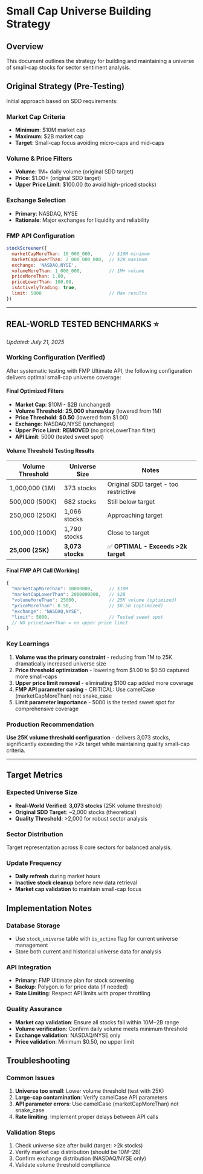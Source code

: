 # Small Cap Universe Building Strategy

## Overview
This document outlines the strategy for building and maintaining a universe of small-cap stocks for sector sentiment analysis.

## Original Strategy (Pre-Testing)
Initial approach based on SDD requirements:

### Market Cap Criteria
- **Minimum**: $10M market cap
- **Maximum**: $2B market cap
- **Target**: Small-cap focus avoiding micro-caps and mid-caps

### Volume & Price Filters
- **Volume**: 1M+ daily volume (original SDD target)
- **Price**: $1.00+ (original SDD target)
- **Upper Price Limit**: $100.00 (to avoid high-priced stocks)

### Exchange Selection
- **Primary**: NASDAQ, NYSE
- **Rationale**: Major exchanges for liquidity and reliability

### FMP API Configuration
```javascript
stockScreener({
  marketCapMoreThan: 10_000_000,      // $10M minimum
  marketCapLowerThan: 2_000_000_000,  // $2B maximum
  exchange: 'NASDAQ,NYSE',
  volumeMoreThan: 1_000_000,          // 1M+ volume
  priceMoreThan: 1.00,
  priceLowerThan: 100.00,
  isActivelyTrading: true,
  limit: 5000                         // Max results
})
```

---

## **REAL-WORLD TESTED BENCHMARKS** ⭐
*Updated: July 21, 2025*

### **Working Configuration (Verified)**
After systematic testing with FMP Ultimate API, the following configuration delivers optimal small-cap universe coverage:

#### **Final Optimized Filters**
- **Market Cap**: $10M - $2B (unchanged)
- **Volume Threshold**: **25,000 shares/day** (lowered from 1M)
- **Price Threshold**: **$0.50** (lowered from $1.00)
- **Exchange**: NASDAQ,NYSE (unchanged)
- **Upper Price Limit**: **REMOVED** (no priceLowerThan filter)
- **API Limit**: 5000 (tested sweet spot)

#### **Volume Threshold Testing Results**
| Volume Threshold | Universe Size | Notes |
|------------------|---------------|-------|
| 1,000,000 (1M)   | 373 stocks    | Original SDD target - too restrictive |
| 500,000 (500K)   | 682 stocks    | Still below target |
| 250,000 (250K)   | 1,066 stocks  | Approaching target |
| 100,000 (100K)   | 1,790 stocks  | Close to target |
| **25,000 (25K)**  | **3,073 stocks** | ✅ **OPTIMAL - Exceeds >2k target** |

#### **Final FMP API Call (Working)**
```javascript
{
  "marketCapMoreThan": 10000000,      // $10M
  "marketCapLowerThan": 2000000000,   // $2B  
  "volumeMoreThan": 25000,            // 25K volume (optimized)
  "priceMoreThan": 0.50,              // $0.50 (optimized)
  "exchange": "NASDAQ,NYSE",
  "limit": 5000,                      // Tested sweet spot
  // NO priceLowerThan = no upper price limit
}
```

### **Key Learnings**
1. **Volume was the primary constraint** - reducing from 1M to 25K dramatically increased universe size
2. **Price threshold optimization** - lowering from $1.00 to $0.50 captured more small-caps
3. **Upper price limit removal** - eliminating $100 cap added more coverage
4. **FMP API parameter casing** - CRITICAL: Use camelCase (marketCapMoreThan) not snake_case
5. **Limit parameter importance** - 5000 is the tested sweet spot for comprehensive coverage

### **Production Recommendation**
**Use 25K volume threshold configuration** - delivers 3,073 stocks, significantly exceeding the >2k target while maintaining quality small-cap criteria.

---

## Target Metrics

### Expected Universe Size
- **Real-World Verified**: **3,073 stocks** (25K volume threshold)
- **Original SDD Target**: ~2,000 stocks (theoretical)
- **Quality Threshold**: >2,000 for robust sector analysis

### Sector Distribution
Target representation across 8 core sectors for balanced analysis.

### Update Frequency
- **Daily refresh** during market hours
- **Inactive stock cleanup** before new data retrieval
- **Market cap validation** to maintain small-cap focus

## Implementation Notes

### Database Storage
- Use `stock_universe` table with `is_active` flag for current universe management
- Store both current and historical universe data for analysis

### API Integration
- **Primary**: FMP Ultimate plan for stock screening
- **Backup**: Polygon.io for price data (if needed)
- **Rate Limiting**: Respect API limits with proper throttling

### Quality Assurance
- **Market cap validation**: Ensure all stocks fall within $10M-$2B range
- **Volume verification**: Confirm daily volume meets minimum threshold
- **Exchange validation**: NASDAQ/NYSE only
- **Price validation**: Minimum $0.50, no upper limit

## Troubleshooting

### Common Issues
1. **Universe too small**: Lower volume threshold (test with 25K)
2. **Large-cap contamination**: Verify camelCase API parameters
3. **API parameter errors**: Use camelCase (marketCapMoreThan) not snake_case
4. **Rate limiting**: Implement proper delays between API calls

### Validation Steps
1. Check universe size after build (target: >2k stocks)
2. Verify market cap distribution (should be $10M-$2B)
3. Confirm exchange distribution (NASDAQ/NYSE only)
4. Validate volume threshold compliance